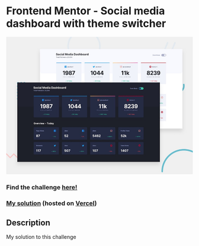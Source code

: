 # Frontend Mentor - Social media dashboard with theme switcher

![Design preview for the Social media dashboard with theme switcher coding challenge](./design/desktop-preview.jpg)

### Find the challenge [**here!**](https://www.frontendmentor.io/challenges/social-media-dashboard-with-theme-switcher-6oY8ozp_H)

### [My solution](https://fm-9-social-media-dashboard-with-theme-switcher.now.sh/) (hosted on [Vercel](https://vercel.com/))

## Description

My solution to this challenge
